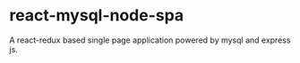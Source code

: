 # react-mysql-node-spa
A react-redux based single page application powered by mysql and express js. 
